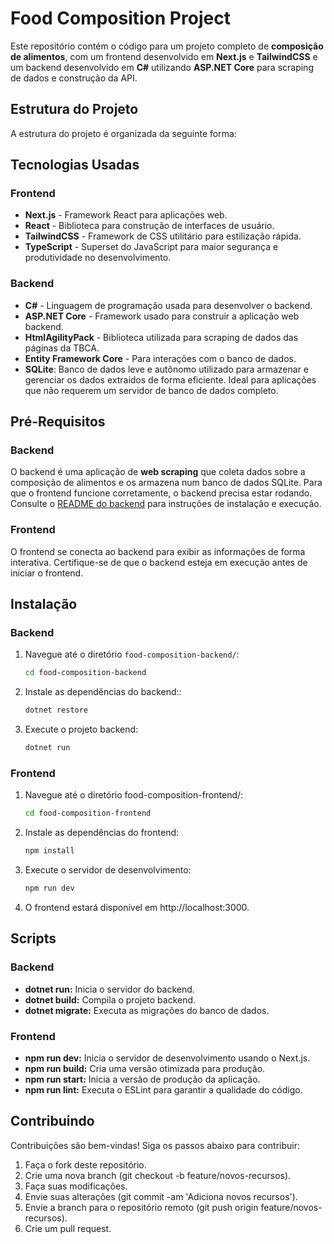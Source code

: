 # Food Composition Project

Este repositório contém o código para um projeto completo de **composição de alimentos**, com um frontend desenvolvido em **Next.js** e **TailwindCSS** e um backend desenvolvido em **C#** utilizando **ASP.NET Core** para scraping de dados e construção da API.

## Estrutura do Projeto

A estrutura do projeto é organizada da seguinte forma:

## Tecnologias Usadas

### Frontend
- **Next.js** - Framework React para aplicações web.
- **React** - Biblioteca para construção de interfaces de usuário.
- **TailwindCSS** - Framework de CSS utilitário para estilização rápida.
- **TypeScript** - Superset do JavaScript para maior segurança e produtividade no desenvolvimento.
  
### Backend
- **C#** - Linguagem de programação usada para desenvolver o backend.
- **ASP.NET Core** - Framework usado para construir a aplicação web backend.
- **HtmlAgilityPack** - Biblioteca utilizada para scraping de dados das páginas da TBCA.
- **Entity Framework Core** - Para interações com o banco de dados.
- **SQLite**: Banco de dados leve e autônomo utilizado para armazenar e gerenciar os dados extraídos de forma eficiente. Ideal para aplicações que não requerem um servidor de banco de dados completo.
  
## Pré-Requisitos

### Backend
O backend é uma aplicação de **web scraping** que coleta dados sobre a composição de alimentos e os armazena num banco de dados SQLite. Para que o frontend funcione corretamente, o backend precisa estar rodando. Consulte o [README do backend](https://github.com/heidegomes/Food-Composition-Project/blob/main/Backend/FoodCompositionScraper/README.md) para instruções de instalação e execução.

### Frontend
O frontend se conecta ao backend para exibir as informações de forma interativa. Certifique-se de que o backend esteja em execução antes de iniciar o frontend.

## Instalação

### Backend

1. Navegue até o diretório `food-composition-backend/`:

   ```bash
   cd food-composition-backend

2. Instale as dependências do backend::

    ```bash
    dotnet restore

3. Execute o projeto backend:

    ```bash
    dotnet run

### Frontend

1. Navegue até o diretório food-composition-frontend/:

    ```bash
    cd food-composition-frontend

2. Instale as dependências do frontend:

    ```bash
    npm install

3. Execute o servidor de desenvolvimento:

    ```bash
    npm run dev
4. O frontend estará disponível em http://localhost:3000.

## Scripts

### Backend

- **dotnet run:** Inicia o servidor do backend.
- **dotnet build:** Compila o projeto backend.
- **dotnet migrate:** Executa as migrações do banco de dados.

### Frontend

- **npm run dev:** Inicia o servidor de desenvolvimento usando o Next.js.
- **npm run build:** Cria uma versão otimizada para produção.
- **npm run start:** Inicia a versão de produção da aplicação.
- **npm run lint:** Executa o ESLint para garantir a qualidade do código.

## Contribuindo
Contribuições são bem-vindas! Siga os passos abaixo para contribuir:

1. Faça o fork deste repositório.
2. Crie uma nova branch (git checkout -b feature/novos-recursos).
3. Faça suas modificações.
4. Envie suas alterações (git commit -am 'Adiciona novos recursos').
5. Envie a branch para o repositório remoto (git push origin feature/novos-recursos).
6. Crie um pull request.


